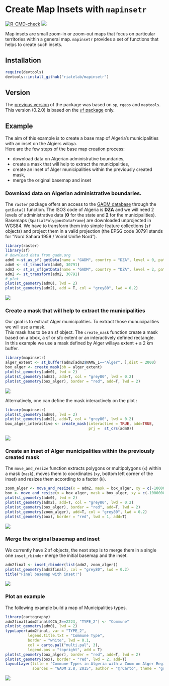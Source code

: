 # Create Map Insets with `mapinsetr`

<!-- badges: start -->

[![R-CMD-check](https://github.com/riatelab/mapinsetr/actions/workflows/R-CMD-check.yaml/badge.svg)](https://github.com/riatelab/mapinsetr/actions/workflows/R-CMD-check.yaml)
![](https://img.shields.io/badge/license-GPL--3-brightgreen.svg?style=flat)
<!-- badges: end -->

Map insets are small zoom-in or zoom-out maps that focus on particular
territories within a general map. `mapinsetr` provides a set of
functions that helps to create such insets.

## Installation

``` r
require(devtools)
devtools::install_github("riatelab/mapinsetr")
```

## Version

The [previous
version](https://github.com/riatelab/mapinsetr/releases/tag/v0.1.0) of
the package was based on `sp`, `rgeos` and `maptools`.  
This version (0.2.0) is based on the [`sf`
package](https://github.com/r-spatial/sf) only.

## Example

The aim of this example is to create a base map of Algeria’s
municipalities with an inset on the Algiers wilaya.  
Here are the few steps of the base map creation process:

-   download data on Algerian administrative boundaries,  
-   create a mask that will help to extract the municipalities,  
-   create an inset of Alger municipalities within the previously
    created mask,  
-   merge the original basemap and inset

### Download data on Algerian administrative boundaries.

The `raster` package offers an access to the [GADM
database](http://www.gadm.org/) through the `getData()` function. The
ISO3 code of Algeria is **DZA** and we will need 2 levels of
administrative data (**0** for the state and **2** for the
municipalities).  
Basemaps (`SpatialPolygonsDataFrame`) are downloaded unprojected in
WGS84. We have to transform them into simple feature collections (`sf`
objects) and project them in a valid projection (the EPSG code 30791
stands for “Nord Sahara 1959 / Voirol Unifie Nord”).

``` r
library(raster)
library(sf)
# download data from gadm.org
adm0 <-st_as_sf( getData(name = "GADM", country = "DZA", level = 0, path = tempdir() ))
adm0 <- st_transform(adm0, 30791)
adm2 <- st_as_sf(getData(name = "GADM", country = "DZA", level = 2, path = tempdir()))
adm2 <- st_transform(adm2, 30791)
# plot
plot(st_geometry(adm0), lwd = 2)
plot(st_geometry(adm2), add = T, col = "grey80", lwd = 0.2)
```

![](README_files/figure-gfm/dowload-1.png)<!-- -->

### Create a mask that will help to extract the municipalities

Our goal is to extract Alger municipalities. To extract those
munuicipalities we will use a mask.  
This mask has to be an sf object. The `create_mask` function create a
mask based on a bbox, a sf or sfc extent or an interactively defined
rectangle.  
In this example we use a mask defined by Alger willaya extent + a 2 km
buffer.

``` r
library(mapinsetr)
alger_extent <- st_buffer(adm2[adm2$NAME_1=="Alger", ],dist = 2000)
box_alger <- create_mask(bb = alger_extent)
plot(st_geometry(adm0), lwd = 2)
plot(st_geometry(adm2), add=T, col = "grey80", lwd = 0.2)
plot(st_geometry(box_alger), border = "red", add=T, lwd = 2)
```

![](README_files/figure-gfm/mask-1.png)<!-- -->

Alternatively, one can define the mask interactively on the plot :

``` r
library(mapinsetr)
plot(st_geometry(adm0), lwd = 2)
plot(st_geometry(adm2), add=T, col = "grey80", lwd = 0.2)
box_alger_interactive <- create_mask(interactive = TRUE, add=TRUE, 
                                     prj =  st_crs(adm0))
```

![](README_files/inter.gif)

### Create an inset of Alger municipalities within the previously created mask

The `move_and_resize` function extracts polygons or multipolygons (`x`)
within a mask (`mask`), moves them to coordinates (`xy`, bottom left
corner of the inset) and resizes them according to a factor (`k`).

``` r
zoom_alger <- move_and_resize(x = adm2, mask = box_alger, xy = c(-1000000,  -100000), k = 15)
box <- move_and_resize(x = box_alger, mask = box_alger, xy = c(-1000000,  -100000), k = 15)
plot(st_geometry(adm0), lwd = 2)
plot(st_geometry(adm2), add=T, col = "grey80", lwd = 0.2)
plot(st_geometry(box_alger), border = "red", add=T, lwd = 2)
plot(st_geometry(zoom_alger), add=T, col = "grey80", lwd = 0.2)
plot(st_geometry(box), border = "red", lwd = 1, add=T)
```

![](README_files/figure-gfm/createInset-1.png)<!-- -->

### Merge the original basemap and inset

We currently have 2 sf objects, the next step is to merge them in a
single one `inset_rbinder` merge the initial basemap and the inset.

``` r
adm2final <- inset_rbinder(list(adm2, zoom_alger))
plot(st_geometry(adm2final), col = "grey80", lwd = 0.2)
title("Final basemap with inset!")
```

![](README_files/figure-gfm/mergespdf-1.png)<!-- -->

### Plot an example

The following example build a map of Municipalities types.

``` r
library(cartography)
adm2final[adm2final$CCA_2==2223, "TYPE_2"] <- "Commune"
plot(st_geometry(adm0), lwd = 2)
typoLayer(adm2final, var = "TYPE_2", 
          legend.title.txt = "Commune Type",
          border = "white", lwd = 0.1, 
          col = carto.pal("multi.pal", 3), 
          legend.pos = "topright", add = T)
plot(st_geometry(box_alger), border = "red", add=T, lwd = 2)
plot(st_geometry(box), border = "red", lwd = 2, add=T)
layoutLayer(title = "Commune Types in Algeria with a Zoom on Alger Region", 
            sources = "GADM 2.8, 2015", author = "@rCarto", theme = "green.pal")
```

![](README_files/figure-gfm/ex-1.png)<!-- -->
